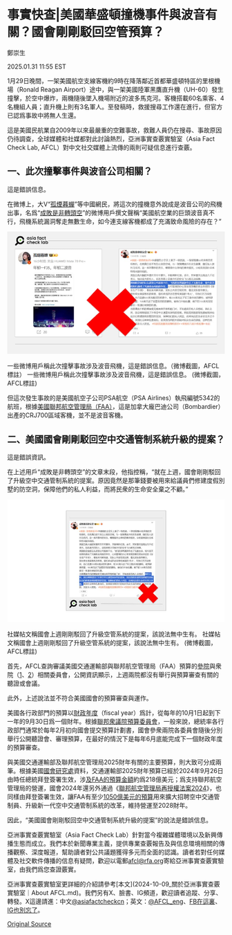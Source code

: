 # 事實快查|美國華盛頓撞機事件與波音有關？國會剛剛駁回空管預算？

鄭崇生

2025.01.31 11:55 EST

1月29日晚間，一架美國航空支線客機約9時在降落鄰近首都華盛頓特區的里根機場（Ronald Reagan Airport）途中，與一架美國陸軍黑鷹直升機（UH-60）發生撞擊，於空中爆炸，兩機隨後墜入機場附近的波多馬克河。客機搭載60名乘客、4名機組人員；直升機上則有3名軍人。至發稿時，救援搜尋工作還在進行，但官方已認爲事故中將無人生還。

這是美國民航業自2009年以來最嚴重的空難事故，救難人員仍在搜尋、事故原因仍待調查，全球媒體和社媒都對此討論熱烈，亞洲事實查覈實驗室（Asia Fact Check Lab, AFCL）對中文社交媒體上流傳的兩則可疑信息進行查覈。

## 一、此次撞擊事件與波音公司相關？

這是錯誤信息。

在微博上，大V“[孤煙暮蟬](https://archive.ph/jdSfb)”等中國網民，將這次的撞機意外說成是波音公司的飛機出事，名爲“[成敗是非轉頭空](https://archive.ph/3kKWC)”的微博用戶撰文聲稱“美國航空業的巨頭波音真不行，飛機系統漏洞奪走無數生命，如今連支線客機都成了充滿致命風險的存在？”

![一些微博用戶稱此次撞擊事故涉及波音飛機，這是錯誤信息。](images/XJFEXVSZFBBQTM4O63GAXATRSI.PNG)

一些微博用戶稱此次撞擊事故涉及波音飛機，這是錯誤信息。（微博截圖，AFCL標註） 一些微博用戶稱此次撞擊事故涉及波音飛機，這是錯誤信息。 (微博截圖，AFCL標註)

但這次發生事故的是美國航空子公司PSA航空（PSA Airlines）執飛編號5342的航班，根據[美國聯邦航空管理局（FAA）](https://www.faa.gov/newsroom/statements/accident_incidents)，這是加拿大龐巴迪公司（Bombardier）出產的CRJ700區域客機，並不是波音客機。

## 二、美國國會剛剛駁回空中交通管制系統升級的提案？

這是錯誤資訊。

在上述用戶“成敗是非轉頭空”的文章末段，他指控稱，“就在上週，國會剛剛駁回了升級空中交通管制系統的提案。原因竟然是那筆錢要被用來給議員們修建度假別墅的防空洞，保障他們的私人利益，而將民衆的生命安全棄之不顧。”

![社媒帖文稱國會上週剛剛駁回了升級空管系統的提案，該說法無中生有。](images/RHJC6X65CNGTFHAUNR2VVNJZNE.PNG)

社媒帖文稱國會上週剛剛駁回了升級空管系統的提案，該說法無中生有。 社媒帖文稱國會上週剛剛駁回了升級空管系統的提案，該說法無中生有。 (微博截圖，AFCL標註)

首先，AFCL查詢審議美國交通運輸部與聯邦航空管理局（FAA）預算的[參院](https://www.commerce.senate.gov/hearings)與衆院（[1](https://appropriations.house.gov/schedule)、[2](https://transportation.house.gov/calendar/?EventTypeID=541)）相關委員會，公開資訊顯示，上週兩院都沒有舉行與預算審查有關的聽證或會議。

此外，上述說法並不符合美國國會的預算審查與運作。

美國各行政部門的預算以[財政年度](https://www.usa.gov/federal-budget-process)（fiscal year）爲計，從每年的10月1日起到下一年的9月30日爲一個財年。根據[聯邦衆議院預算委員會](https://budget.house.gov/about/budget-framework/)，一般來說，總統率各行政部門通常於每年2月初向國會提交預算計劃書，國會參衆兩院各委員會隨後分別舉行公開聽證會、審理預算，在最好的情況下是每年6月底能完成下一個財政年度的預算審查。

與美國交通運輸部及聯邦航空管理局2025財年有關的主要預算，則大致可分成兩筆。根據美國[國會研究處](https://crsreports.congress.gov/product/pdf/R/R48253)資料，交通運輸部2025財年預算已經於2024年9月26日由時任總統拜登簽署生效，涉[及FAA的預算金額](https://www.transportation.gov/briefing-room/statement-secretary-buttigieg-presidents-fiscal-year-2025-budget)約爲218億美元；爲支持聯邦航空管理局的營運，國會2024年還另外通過《[聯邦航空管理局再授權法案2024](https://www.congress.gov/bill/118th-congress/house-bill/3935)》，也同樣由拜登簽署生效，讓FAA有至少[1050億美元的預算](https://www.commerce.senate.gov/2024/5/senate-overwhelmingly-approves-faa-reauthorization-act)用來擴大招聘空中交通管制員、升級新一代空中交通管制系統的改革，維持營運至2028財年。

因此，“美國國會剛剛駁回空中交通管制系統升級的提案”的說法是錯誤信息。

亞洲事實查覈實驗室（Asia Fact Check Lab）針對當今複雜媒體環境以及新興傳播生態而成立。我們本於新聞專業主義，提供專業查覈報告及與信息環境相關的傳播觀察、深度報道，幫助讀者對公共議題獲得多元而全面的認識。讀者若對任何媒體及社交軟件傳播的信息有疑問，歡迎以電郵[afcl@rfa.org](mailto:afcl@rfa.org)寄給亞洲事實查覈實驗室，由我們爲您查證覈實。

亞洲事實查覈實驗室更詳細的介紹請參考[本文](2024-10-09_關於亞洲事實查覈實驗室｜About AFCL.md)。我們另有X、臉書、IG頻道，歡迎讀者追蹤、分享、轉發。X這邊請進：中文[@asiafactcheckcn](https://twitter.com/asiafactcheckcn)；英文：[@AFCL\_eng](https://twitter.com/AFCL_eng)、[FB在這裏](https://www.facebook.com/asiafactchecklabcn)、[IG也別忘了](https://www.instagram.com/asiafactchecklab/)。



[Original Source](https://www.rfa.org/mandarin/shishi-hecha/2025/01/31/fact-check-dc-plane-crash-rumors/)